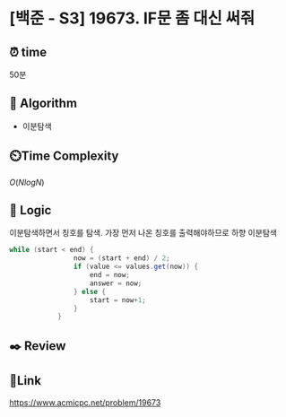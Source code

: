 # [백준 - S3] 19673. IF문 좀 대신 써줘

## ⏰ **time**

50분

## :pushpin: **Algorithm**

- 이분탐색

## ⏲️**Time Complexity**

$O(NlogN)$

## :round_pushpin: **Logic**
이분탐색하면서 칭호를 탐색. 가장 먼저 나온 칭호를 출력해야하므로 하향 이분탐색

```java
while (start < end) {
                now = (start + end) / 2;
                if (value <= values.get(now)) {
                    end = now;
                    answer = now;
                } else {
                    start = now+1;
                }
            }
```

## :black_nib: **Review**


## 📡**Link**

https://www.acmicpc.net/problem/19673
